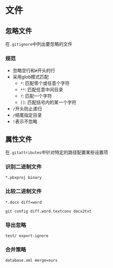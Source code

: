 # 文件

## 忽略文件

在`.gitignore`中列出要忽略的文件

### 规范

* 忽略空行和`#`开头的行
* 采用glob模式匹配
  * `*`: 匹配零个或任意个字符
  * `**`: 匹配任意中间目录
  * `?`: 匹配一个字符
  * `[]`: 匹配括号内的某一个字符
* `/`开头防止递归
* `/`结尾指定目录
* `!`表示不忽略

## 属性文件

在`.gitattributes`中针对特定的路径配置某些设置项

### 识别二进制文件

```
*.pbxproj binary
```

### 比较二进制文件

```
*.docx diff=word

git config diff.word.textconv docx2txt
```

### 导出忽略

```
test/ export-ignore
```

### 合并策略

```
database.xml merge=ours
```